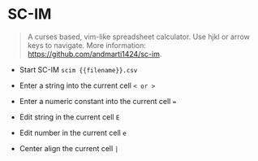 # SC-IM
> A curses based, vim-like spreadsheet calculator.
> Use hjkl or arrow keys to navigate.
> More information: <https://github.com/andmarti1424/sc-im>.

- Start SC-IM
`scim {{filename}}.csv`

- Enter a string into the current cell
`< or >`

- Enter a numeric constant into the current cell
`=`

- Edit string in the current cell
`E`

- Edit number in the current cell
`e`

- Center align the current cell
`|`
